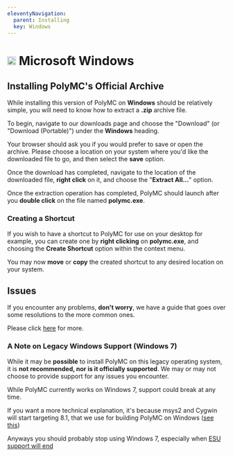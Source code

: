 ```yaml
---
eleventyNavigation:
  parent: Installing
  key: Windows
---
```

# <img src="https://upload.wikimedia.org/wikipedia/commons/9/94/M_box.svg" height="20" /> Microsoft Windows

## Installing PolyMC's Official Archive

While installing this version of PolyMC on **Windows** should be relatively simple, you will need to know how to extract a **.zip** archive file.

To begin, navigate to our downloads page and choose the "Download" (or "Download (Portable)") under the **Windows** heading.

Your browser should ask you if you would prefer to save or open the archive. Please choose a location on your system where you'd like the downloaded file to go, and then select the **save** option.

Once the download has completed, navigate to the location of the downloaded file, **right click** on it, and choose the "**Extract All...**" option.

Once the extraction operation has completed, PolyMC should launch after you **double click** on the file named **polymc.exe**.

### Creating a Shortcut

If you wish to have a shortcut to PolyMC for use on your desktop for example, you can create one by **right clicking** on **polymc.exe**, and choosing the **Create Shortcut** option within the context menu.

You may now **move** or **copy** the created shortcut to any desired location on your system.

## Issues

If you encounter any problems, **don't worry**, we have a guide that goes over some resolutions to the more common ones.

Please click [here](../../getting-started/installing-polymc) for more.


### A Note on Legacy Windows Support (Windows 7)


While it may be **possible** to install PolyMC on this legacy operating system, it is **not recommended, nor is it officially supported**. We may or may not choose to provide support for any issues you encounter.

While PolyMC currently works on Windows 7, support could break at any time.

If you want a more technical explanation, it's because msys2 and Cygwin will start targeting 8.1, that we use for building PolyMC on Windows ([see this](https://www.msys2.org/docs/windows_support/))

Anyways you should probably stop using Windows 7, especially when [ESU support will end](https://docs.microsoft.com/en-us/lifecycle/products/windows-7)



